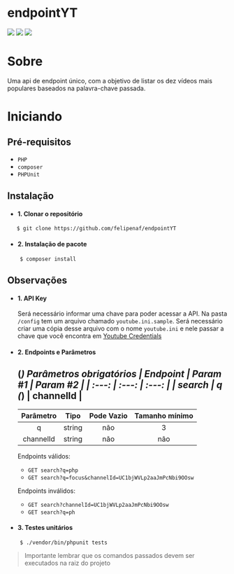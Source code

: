 # endpointYT

![](https://img.shields.io/badge/php-7.3-blue) ![](https://img.shields.io/badge/composer-1.6.3-orange) ![](https://img.shields.io/badge/phpunit-6.5.5-green)

# Sobre
Uma api de endpoint único, com a objetivo de listar os dez vídeos mais populares baseados na palavra-chave passada.

# Iniciando
## Pré-requisitos
- `PHP`
- `composer`
- `PHPUnit`

## Instalação
- #### 1. Clonar o repositório
```
   $ git clone https://github.com/felipenaf/endpointYT
```
- #### 2. Instalação de pacote
```
    $ composer install
```
## Observações
- #### 1. API Key
    Será necessário informar uma chave para poder acessar a API.
    Na pasta `/config` tem um arquivo chamado `youtube.ini.sample`. Será necessário criar uma cópia desse arquivo com o nome `youtube.ini` e nele passar a chave que você encontra em [Youtube Credentials](https://console.developers.google.com/apis/credentials)

- #### 2. Endpoints e Parâmetros
    (*) Parâmetros obrigatórios
    | Endpoint | Param #1 | Param #2 |
    | :---: | :---: | :---: |
    | search | q (*) | channelId |
    ---
    | Parâmetro |Tipo| Pode Vazio | Tamanho mínimo |
    | :---: | :---: | :---: | :---: |
    | q |string| não | 3 |
    | channelId |string| não | não |

    Endpoints válidos:
    - `GET search?q=php`
    - `GET search?q=focus&channelId=UC1bjWVLp2aaJmPcNbi9OOsw`

    Endpoints inválidos:
    - `GET search?channelId=UC1bjWVLp2aaJmPcNbi9OOsw`
    - `GET search?q=ph`
- #### 3. Testes unitários
```
    $ ./vendor/bin/phpunit tests
```

> Importante lembrar que os comandos passados devem ser executados na raiz do projeto
